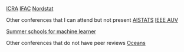 [ICRA](https://www.ieee-ras.org/conferences-workshops/fully-sponsored/icra)
[IFAC](https://www.ifac-control.org/events/@@events_view)
[Nordstat](https://site.uit.no/nordstat2021/)


Other conferences that I can attend but not present
[AISTATS](https://aistats.org/aistats2021/)
[IEEE AUV](https://auv2020.org)


[Summer schools for machine learner](https://github.com/YaolinGe/awesome-mlss)


Other conferences that do not have peer reviews
[Oceans]()
